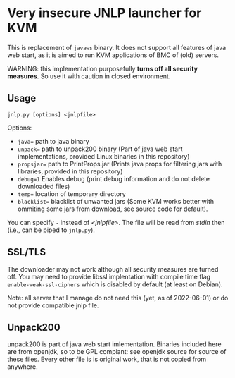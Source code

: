 Very insecure JNLP launcher for KVM
===================================

This is replacement of `javaws` binary. It does not support all features of java web start,
as it is aimed to run KVM applications of BMC of (old) servers.

WARNING: this implementation purposefully **turns off all security measures**. So use it with
caution in closed environment.

Usage
-----

`jnlp.py [options] <jnlpfile>`

Options:
  * `java=` path to java binary
  * `unpack=` path to unpack200 binary (Part of java web start implementations, provided Linux binaries in this repository)
  * `propsjar=` path to PrintProps.jar (Prints java props for filtering jars with libraries, provided in this repository)
  * `debug=1` Enables debug (print debug information and do not delete downloaded files)
  * `temp=` location of temporary directory
  * `blacklist=` blacklist of unwanted jars (Some KVM works better with ommiting some jars from download, see source code for default).

You can specify `-` instead of *\<jnlpfile\>*. The file will be read from *stdin* then (i.e., can be piped to `jnlp.py`).

SSL/TLS
-------

The downloader may not work although all security measures are turned off. You may need to provide libssl implentation
with compile time flag `enable-weak-ssl-ciphers` which is disabled by default (at least on Debian).

Note: all server that I manage do not need this (yet, as of 2022-06-01) or do not provide compatible jnlp file.

Unpack200
---------
unpack200 is part of java web start imlementation. Binaries included here are from openjdk,
so to be GPL compiant: see openjdk source for source of these files. Every other file is
is original work, that is not copied from anywhere.
